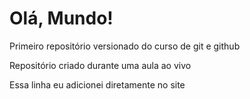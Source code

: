 # Olá, Mundo!
 Primeiro repositório versionado do curso de git e github
 
 Repositório criado durante uma aula ao vivo

 Essa linha eu adicionei diretamente no site
